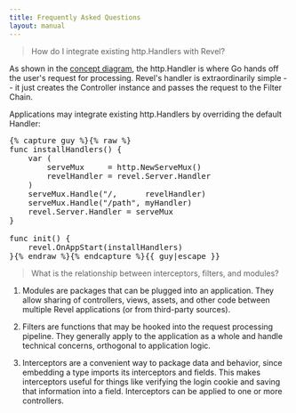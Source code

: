 ```yaml
---
title: Frequently Asked Questions
layout: manual
---
```


> How do I integrate existing http.Handlers with Revel?

As shown in the [concept diagram](concepts.html), the http.Handler is where Go
hands off the user's request for processing.  Revel's handler is extraordinarily
simple -- it just creates the Controller instance and passes the request to the
Filter Chain.

Applications may integrate existing http.Handlers by overriding the default
Handler:

<pre class="prettyprint lang-go">{% capture guy %}{% raw %}
func installHandlers() {
	var (
		serveMux     = http.NewServeMux()
		revelHandler = revel.Server.Handler
	)
	serveMux.Handle("/,      revelHandler)
	serveMux.Handle("/path", myHandler)
	revel.Server.Handler = serveMux
}

func init() {
	revel.OnAppStart(installHandlers)
}{% endraw %}{% endcapture %}{{ guy|escape }}
</pre>


> What is the relationship between interceptors, filters, and modules?

1. Modules are packages that can be plugged into an application. They allow
sharing of controllers, views, assets, and other code between multiple Revel
applications (or from third-party sources).

2. Filters are functions that may be hooked into the request processing
pipeline.  They generally apply to the application as a whole and handle
technical concerns, orthogonal to application logic.

3. Interceptors are a convenient way to package data and behavior, since
embedding a type imports its interceptors and fields.  This makes interceptors
useful for things like verifying the login cookie and saving that information
into a field.  Interceptors can be applied to one or more controllers.


